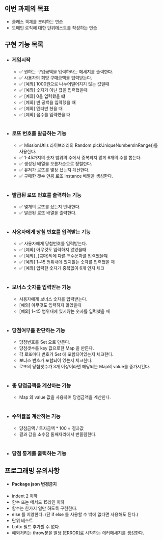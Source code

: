 <!-- prettier-ignore-start -->

## 이번 과제의 목표
- 클래스 객체를 분리하는 연습
- 도메인 로직에 대한 단위테스트를 작성하는 연습
## 구현 기능 목록
- ### 게임시작
    - ✅ 원하는 구입금액을 입력하라는 메세지를 출력한다.
    - ✅ 사용자의 희망 구매금액을 입력받는다.
    - ✅ [예외] 1000원으로 나누어떨어지지 않는 값일때
    - ✅ [예외] 숫자가 아닌 값을 입력했을때
    - ✅ [예외] 0을 입력했을 떄
    - ✅ [예외] 빈 공백을 입력했을 때
    - ✅ [예외] 엔터만 쳤을 때 
    - ✅ [예외] 음수를 입력했을 때
<br/> <br/>
- ### 로또 번호를 발급하는 기능
    - ✅ MissionUtils 라이브러리의 Random.pickUniqueNumbersInRange()를 사용한다.
    - ✅ 1-45까지의 숫자 범위의 수에서 중복되지 않게 6개의 수를 뽑는다. 
    - ✅ 생성된 배열을 오름차순으로 정렬한다.
    - ✅ 유저가 로또를 몇장 샀는지 계산한다.
    - ✅ 구매한 갯수 만큼 로또 instance 배열을 생성한다.
<br/> <br/>
- ### 발급된 로또 번호를 출력하는 기능
    - ✅ 몇개의 로또를 샀는지 안내한다.
    - ✅ 발급된 로또 배열을 출력한다.
<br/> <br/>
- ### 사용자에게 당첨 번호를 입력받는 기능
    - ✅ 사용자에게 당첨번호를 입력받는다.
    - ✅ [예외] 아무것도 입력하지 않았을때
    - ✅ [예외] ,(콤마)외에 다른 특수문자를 입력했을떄
    - ✅ [예외] 1-45 범위내에 있지않는 숫자를 입력했을 때
    - ✅ [예외] 입력한 숫자가 중복없이 6개 인지 체크
<br/> <br/>
- ### 보너스 숫자를 입력받는 기능
    - 사용자에게 보너스 숫자를 입력받는다.
    - [예외] 아무것도 입력하지 않았을때
    - [예외] 1-45 범위내에 있지않는 숫자를 입력했을 때
<br/> <br/>

- ### 당첨여부를 판단하는 기능
    - 당첨번호를 Set 으로 만든다.
    - 당첨갯수를 key 값으로한 Map 을 만든다.
    - 각 로또마다 번호가 Set 에 포함되어있는지 체크한다.
    - 보너스 번호가 포함되어 있는지 체크한다.
    - 로또의 당첨갯수가 3개 이상이라면 해당되는 Map의 value를 증가시킨다.
<br/> <br/>
- ### 총 당첨금액을 계산하는 기능
    - Map 의 value 값을 사용하여 당첨금액을 계산한다.
<br/> <br/>
- ### 수익률을 계산하는 기능
    - 당첨금액 / 투자금액 * 100 = 결과값
    - 결과 값을 소수점 둘째자리에서 반올림한다.
<br/> <br/>
- ### 당첨 통계를 출력하는 기능

## 프로그래밍 유의사항
  - #### Package json 변경금지
  - indent 2 이하
  - 함수 또는 메서드 15라인 이하
  - 함수는 한가지 일만 하도록 구현한다.
  - else 를 지양한다. (단 if else 를 사용할 수 밖에 없다면 사용해도 된다.)
  - 단위 테스트
  - Lotto 필드 추가할 수 없다.
  - 예외처리는 throw문을 발생 [ERROR]로 시작하는 에러메세지를 생성한다.

<!-- prettier-ignore-end -->
